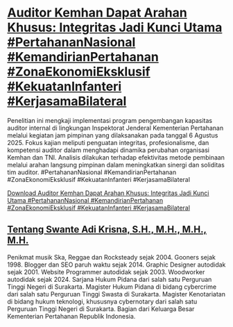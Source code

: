 # [Auditor Kemhan Dapat Arahan Khusus: Integritas Jadi Kunci Utama #PertahananNasional #KemandirianPertahanan #ZonaEkonomiEksklusif #KekuatanInfanteri #KerjasamaBilateral](https://swanteadikrisna.com/kemhan/website/141/auditor-kemhan-dapat-arahan-khusus-integritas-jadi-kunci-utama/)

Penelitian ini mengkaji implementasi program pengembangan kapasitas auditor internal di lingkungan Inspektorat Jenderal Kementerian Pertahanan melalui kegiatan jam pimpinan yang dilaksanakan pada tanggal 6 Agustus 2025. Fokus kajian meliputi penguatan integritas, profesionalisme, dan kompetensi auditor dalam menghadapi dinamika perubahan organisasi Kemhan dan TNI. Analisis dilakukan terhadap efektivitas metode pembinaan melalui arahan langsung pimpinan dalam meningkatkan sinergi dan soliditas tim auditor. #PertahananNasional #KemandirianPertahanan #ZonaEkonomiEksklusif #KekuatanInfanteri #KerjasamaBilateral 

[Download Auditor Kemhan Dapat Arahan Khusus: Integritas Jadi Kunci Utama #PertahananNasional #KemandirianPertahanan #ZonaEkonomiEksklusif #KekuatanInfanteri #KerjasamaBilateral](https://swanteadikrisna.com/kemhan/website/141/auditor-kemhan-dapat-arahan-khusus-integritas-jadi-kunci-utama/)


## [Tentang Swante Adi Krisna, S.H., M.H., M.H., M.H.](https://swanteadikrisna.com/)

Penikmat musik Ska, Reggae dan Rocksteady sejak 2004. Gooners sejak 1998. Blogger dan SEO paruh waktu sejak 2014. Graphic Designer autodidak sejak 2001. Website Programmer autodidak sejak 2003. Woodworker autodidak sejak 2024. Sarjana Hukum Pidana dari salah satu Perguruan Tinggi Negeri di Surakarta. Magister Hukum Pidana di bidang cybercrime dari salah satu Perguruan Tinggi Swasta di Surakarta. Magister Kenotariatan di bidang hukum teknologi, khususnya cybernotary dari salah satu Perguruan Tinggi Negeri di Surakarta. Bagian dari Keluarga Besar Kementerian Pertahanan Republik Indonesia.